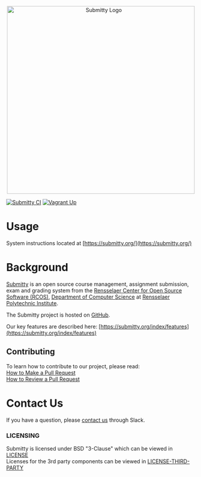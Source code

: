 <p align="center">
  <img src="http://submitty.org/images/submitty_logo.png" alt="Submitty Logo" width="500px"/>
</p>


[![Submitty CI](https://github.com/Submitty/Submitty/actions/workflows/submitty_ci.yml/badge.svg?event=push)](https://github.com/Submitty/Submitty/actions/workflows/submitty_ci.yml)
[![Vagrant Up](https://github.com/Submitty/Submitty/actions/workflows/vagrant_up.yaml/badge.svg)](https://github.com/Submitty/Submitty/actions/workflows/vagrant_up.yaml)

# Usage

System instructions located at [https://submitty.org/](https://submitty.org/)

# Background

[Submitty](https://submitty.org) is an open source course management, assignment submission, exam and grading system
from the [Rensselaer Center for Open Source Software (RCOS)](https://rcos.io/),
[Department of Computer Science](https://science.rpi.edu/computer-science) at
[Rensselaer Polytechnic Institute](https://www.rpi.edu/).

The Submitty project is hosted on [GitHub](https://github.com/Submitty).

Our key features are described here: [https://submitty.org/index/features](https://submitty.org/index/features)


## Contributing

To learn how to contribute to our project, please read:  
[How to Make a Pull Request](https://submitty.org/developer/getting_started/make_a_pull_request)  
[How to Review a Pull Request](https://submitty.org/developer/getting_started/review_a_pull_request)  


# Contact Us

If you have a question, please [contact us](https://submitty.org/index/contact) through Slack.


### LICENSING

Submitty is licensed under BSD "3-Clause" which can be viewed in [LICENSE](LICENSE.md)  
Licenses for the 3rd party components can be viewed in [LICENSE-THIRD-PARTY](LICENSE-THIRD-PARTY.md)

